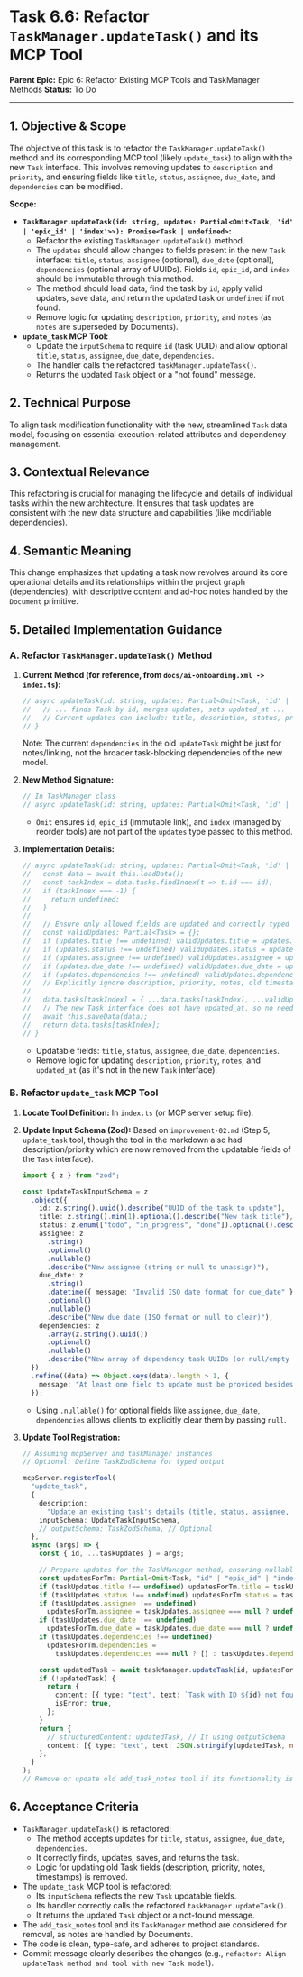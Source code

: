 # Task 6.6: Refactor `TaskManager.updateTask()` and its MCP Tool

**Parent Epic:** Epic 6: Refactor Existing MCP Tools and TaskManager Methods
**Status:** To Do

---

## 1. Objective & Scope

The objective of this task is to refactor the `TaskManager.updateTask()` method and its corresponding MCP tool (likely `update_task`) to align with the new `Task` interface. This involves removing updates to `description` and `priority`, and ensuring fields like `title`, `status`, `assignee`, `due_date`, and `dependencies` can be modified.

**Scope:**

- **`TaskManager.updateTask(id: string, updates: Partial<Omit<Task, 'id' | 'epic_id' | 'index'>>): Promise<Task | undefined>`:**
  - Refactor the existing `TaskManager.updateTask()` method.
  - The `updates` should allow changes to fields present in the new `Task` interface: `title`, `status`, `assignee` (optional), `due_date` (optional), `dependencies` (optional array of UUIDs). Fields `id`, `epic_id`, and `index` should be immutable through this method.
  - The method should load data, find the task by `id`, apply valid updates, save data, and return the updated task or `undefined` if not found.
  - Remove logic for updating `description`, `priority`, and `notes` (as `notes` are superseded by Documents).
- **`update_task` MCP Tool:**
  - Update the `inputSchema` to require `id` (task UUID) and allow optional `title`, `status`, `assignee`, `due_date`, `dependencies`.
  - The handler calls the refactored `taskManager.updateTask()`.
  - Returns the updated `Task` object or a "not found" message.

## 2. Technical Purpose

To align task modification functionality with the new, streamlined `Task` data model, focusing on essential execution-related attributes and dependency management.

## 3. Contextual Relevance

This refactoring is crucial for managing the lifecycle and details of individual tasks within the new architecture. It ensures that task updates are consistent with the new data structure and capabilities (like modifiable dependencies).

## 4. Semantic Meaning

This change emphasizes that updating a task now revolves around its core operational details and its relationships within the project graph (dependencies), with descriptive content and ad-hoc notes handled by the `Document` primitive.

## 5. Detailed Implementation Guidance

### A. Refactor `TaskManager.updateTask()` Method

1.  **Current Method (for reference, from `docs/ai-onboarding.xml -> index.ts`):**

    ```typescript
    // async updateTask(id: string, updates: Partial<Omit<Task, 'id' | 'epic_id' | 'created_at'>>): Promise<Task> {
    //   // ... finds Task by id, merges updates, sets updated_at ...
    //   // Current updates can include: title, description, status, priority, assignee, due_date, dependencies
    // }
    ```

    Note: The current `dependencies` in the old `updateTask` might be just for notes/linking, not the broader task-blocking dependencies of the new model.

2.  **New Method Signature:**

    ```typescript
    // In TaskManager class
    // async updateTask(id: string, updates: Partial<Omit<Task, 'id' | 'epic_id' | 'index'>>): Promise<Task | undefined> {
    ```

    - `Omit` ensures `id`, `epic_id` (immutable link), and `index` (managed by reorder tools) are not part of the `updates` type passed to this method.

3.  **Implementation Details:**
    ```typescript
    // async updateTask(id: string, updates: Partial<Omit<Task, 'id' | 'epic_id' | 'index'>>): Promise<Task | undefined> {
    //   const data = await this.loadData();
    //   const taskIndex = data.tasks.findIndex(t => t.id === id);
    //   if (taskIndex === -1) {
    //     return undefined;
    //   }
    //
    //   // Ensure only allowed fields are updated and correctly typed
    //   const validUpdates: Partial<Task> = {};
    //   if (updates.title !== undefined) validUpdates.title = updates.title;
    //   if (updates.status !== undefined) validUpdates.status = updates.status;
    //   if (updates.assignee !== undefined) validUpdates.assignee = updates.assignee; // Handles setting to undefined if passed
    //   if (updates.due_date !== undefined) validUpdates.due_date = updates.due_date; // Handles setting to undefined
    //   if (updates.dependencies !== undefined) validUpdates.dependencies = updates.dependencies; // Handles setting to new array or undefined
    //   // Explicitly ignore description, priority, notes, old timestamps
    //
    //   data.tasks[taskIndex] = { ...data.tasks[taskIndex], ...validUpdates };
    //   // The new Task interface does not have updated_at, so no need to set it here.
    //   await this.saveData(data);
    //   return data.tasks[taskIndex];
    // }
    ```
    - Updatable fields: `title`, `status`, `assignee`, `due_date`, `dependencies`.
    - Remove logic for updating `description`, `priority`, `notes`, and `updated_at` (as it's not in the new `Task` interface).

### B. Refactor `update_task` MCP Tool

1.  **Locate Tool Definition:** In `index.ts` (or MCP server setup file).

2.  **Update Input Schema (Zod):**
    Based on `improvement-02.md` (Step 5, `update_task` tool, though the tool in the markdown also had description/priority which are now removed from the updatable fields of the `Task` interface).

    ```typescript
    import { z } from "zod";

    const UpdateTaskInputSchema = z
      .object({
        id: z.string().uuid().describe("UUID of the task to update"),
        title: z.string().min(1).optional().describe("New task title"),
        status: z.enum(["todo", "in_progress", "done"]).optional().describe("New task status"),
        assignee: z
          .string()
          .optional()
          .nullable()
          .describe("New assignee (string or null to unassign)"),
        due_date: z
          .string()
          .datetime({ message: "Invalid ISO date format for due_date" })
          .optional()
          .nullable()
          .describe("New due date (ISO format or null to clear)"),
        dependencies: z
          .array(z.string().uuid())
          .optional()
          .nullable()
          .describe("New array of dependency task UUIDs (or null/empty to clear)"),
      })
      .refine((data) => Object.keys(data).length > 1, {
        message: "At least one field to update must be provided besides the ID.",
      });
    ```

    - Using `.nullable()` for optional fields like `assignee`, `due_date`, `dependencies` allows clients to explicitly clear them by passing `null`.

3.  **Update Tool Registration:**

    ```typescript
    // Assuming mcpServer and taskManager instances
    // Optional: Define TaskZodSchema for typed output

    mcpServer.registerTool(
      "update_task",
      {
        description:
          "Update an existing task's details (title, status, assignee, due_date, dependencies).",
        inputSchema: UpdateTaskInputSchema,
        // outputSchema: TaskZodSchema, // Optional
      },
      async (args) => {
        const { id, ...taskUpdates } = args;

        // Prepare updates for the TaskManager method, ensuring nullable fields are handled
        const updatesForTm: Partial<Omit<Task, "id" | "epic_id" | "index">> = {};
        if (taskUpdates.title !== undefined) updatesForTm.title = taskUpdates.title;
        if (taskUpdates.status !== undefined) updatesForTm.status = taskUpdates.status;
        if (taskUpdates.assignee !== undefined)
          updatesForTm.assignee = taskUpdates.assignee === null ? undefined : taskUpdates.assignee;
        if (taskUpdates.due_date !== undefined)
          updatesForTm.due_date = taskUpdates.due_date === null ? undefined : taskUpdates.due_date;
        if (taskUpdates.dependencies !== undefined)
          updatesForTm.dependencies =
            taskUpdates.dependencies === null ? [] : taskUpdates.dependencies;

        const updatedTask = await taskManager.updateTask(id, updatesForTm);
        if (!updatedTask) {
          return {
            content: [{ type: "text", text: `Task with ID ${id} not found.` }],
            isError: true,
          };
        }
        return {
          // structuredContent: updatedTask, // If using outputSchema
          content: [{ type: "text", text: JSON.stringify(updatedTask, null, 2) }],
        };
      }
    );
    // Remove or update old add_task_notes tool if its functionality is now covered or obsolete
    ```

## 6. Acceptance Criteria

- `TaskManager.updateTask()` is refactored:
  - The method accepts updates for `title`, `status`, `assignee`, `due_date`, `dependencies`.
  - It correctly finds, updates, saves, and returns the task.
  - Logic for updating old Task fields (description, priority, notes, timestamps) is removed.
- The `update_task` MCP tool is refactored:
  - Its `inputSchema` reflects the new `Task` updatable fields.
  - Its handler correctly calls the refactored `taskManager.updateTask()`.
  - It returns the updated `Task` object or a not-found message.
- The `add_task_notes` tool and its `TaskManager` method are considered for removal, as notes are handled by Documents.
- The code is clean, type-safe, and adheres to project standards.
- Commit message clearly describes the changes (e.g., `refactor: Align updateTask method and tool with new Task model`).
